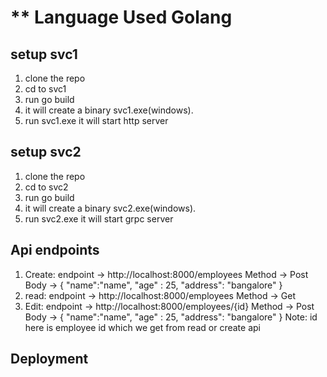 # ** Language Used Golang
## setup svc1
1. clone the repo
2. cd to svc1
3. run go build
4. it will create a binary svc1.exe(windows).
5. run svc1.exe it will start http server

## setup svc2 
1. clone the repo
2. cd to svc2
3. run go build
4. it will create a binary svc2.exe(windows).
5. run svc2.exe it will start grpc server

## Api endpoints
1. Create:
   endpoint -> http://localhost:8000/employees
	 Method -> Post
	 Body ->
	 {
    "name":"name",
    "age" : 25,
    "address": "bangalore"
		}
2. read:
   endpoint -> http://localhost:8000/employees
	 Method -> Get
3. Edit:
   endpoint -> http://localhost:8000/employees/{id}
	 Method -> Post
	 Body ->
	 {
    "name":"name",
    "age" : 25,
    "address": "bangalore"
		}
		Note: id here is employee id which we get from read or create api
		
## Deployment
